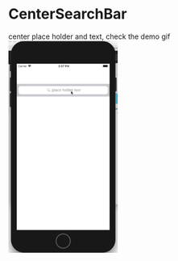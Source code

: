 # CenterSearchBar
center place holder and text, check the demo gif</br>
![image](https://github.com/fcdv1/CenterSearchBar/blob/master/CenterSearchBar/demoGif.gif)
